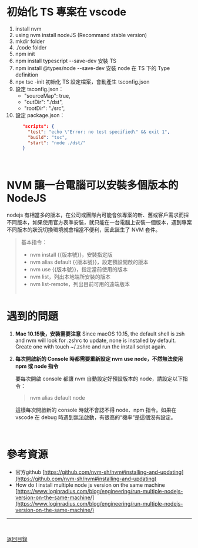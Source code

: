 # 初始化 TS 專案在 vscode

1. install nvm
2. using nvm install nodeJS (Recommand stable version)
3. mkdir folder
4. ./code folder
5. npm init
6. npm install typescript --save-dev
   安裝 TS
7. npm install @types/node --save-dev
   安裝 node 在 TS 下的 Type definition
8. npx tsc -init
   初始化 TS 設定檔案，會動產生 tsconfig.json
9. 設定 tsconfig.json：
   - "sourceMap": true,
   - "outDir": "./dst",
   - "rootDir": "./src",
10. 設定 package.json：

```json
	  "scripts": {
	    "test": "echo \"Error: no test specified\" && exit 1",
	    "build": "tsc",
	    "start": "node ./dst/"
	  }
```

<br>

# NVM 讓一台電腦可以安裝多個版本的 NodeJS

nodejs 有相當多的版本，在公司或團隊內可能會依專案的新、舊或客戶需求而採不同版本，如果使用官方表準安裝，就只能在一台電腦上安裝一個版本，遇到專案不同版本的狀況切換環境就會相當不便利，因此誕生了 NVM 套件。<br>

> 基本指令：
>
> * nvm install {{版本號}}，安裝指定版
> * nvm alias default {{版本號}}，設定預設開啟的版本
> * nvm use {{版本號}}，指定當前使用的版本
> * nvm list，列出本地端所安裝的版本
> * nvm list-remote，列出目前可用的遠端版本
>   <br><br>

# 遇到的問題

1. **Mac 10.15後，安裝需要注意**
   Since macOS 10.15, the default shell is zsh and
   nvm will look for .zshrc to update, none is installed by default. Create one
   with touch ~/.zshrc and run the install script again.
2. **每次開啟新的 Console 時都需要重新設定 nvm use node，不然無法使用npm 或 node 指令**

   要每次開啟 console 都讓 nvm 自動設定好預設版本的 node，請設定以下指令：

   > nvm alias default node
   >

   這樣每次開啟新的 console 時就不會認不得 node、npm 指令。如果在 vscode 在 debug 時遇到無法啟動，有很高的“機率”是這個沒有設定。

<br>

# 參考資源

* 官方github
  [https://github.com/nvm-sh/nvm#installing-and-updating](https://github.com/nvm-sh/nvm#installing-and-updating)
* How do I install
  multiple node js version on the same machine
  [https://www.loginradius.com/blog/engineering/run-multiple-nodejs-version-on-the-same-machine/](https://www.loginradius.com/blog/engineering/run-multiple-nodejs-version-on-the-same-machine/)


---
<br>  

[返回目錄](https://github.com/BricL/ericsplayground/blob/main/README.md)
